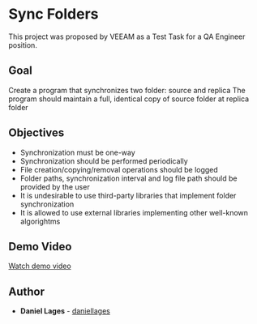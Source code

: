 # Sync Folders

This project was proposed by VEEAM as a Test Task for a QA Engineer position.

## Goal

Create a program that synchronizes two folder: source and replica
The program should maintain a full, identical copy of source folder at replica folder

## Objectives

- Synchronization must be one-way
- Synchronization should be performed periodically
- File creation/copying/removal operations should be logged
- Folder paths, synchronization interval and log file path should be provided by the user
- It is undesirable to use third-party libraries that implement folder synchronization
- It is allowed to use external libraries implementing other well-known algorightms

## Demo Video
[Watch demo video](./demo.mp4)

## Author

* **Daniel Lages** - [daniellages](https://github.com/daniellages)